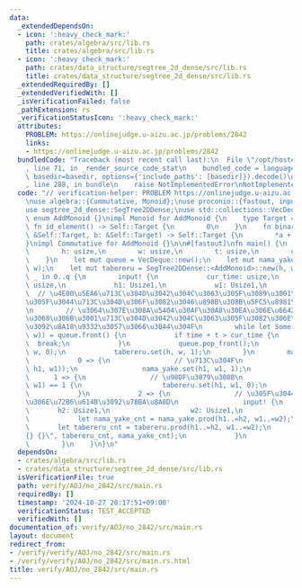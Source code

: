 ```yaml
---
data:
  _extendedDependsOn:
  - icon: ':heavy_check_mark:'
    path: crates/algebra/src/lib.rs
    title: crates/algebra/src/lib.rs
  - icon: ':heavy_check_mark:'
    path: crates/data_structure/segtree_2d_dense/src/lib.rs
    title: crates/data_structure/segtree_2d_dense/src/lib.rs
  _extendedRequiredBy: []
  _extendedVerifiedWith: []
  _isVerificationFailed: false
  _pathExtension: rs
  _verificationStatusIcon: ':heavy_check_mark:'
  attributes:
    PROBLEM: https://onlinejudge.u-aizu.ac.jp/problems/2842
    links:
    - https://onlinejudge.u-aizu.ac.jp/problems/2842
  bundledCode: "Traceback (most recent call last):\n  File \"/opt/hostedtoolcache/Python/3.10.15/x64/lib/python3.10/site-packages/onlinejudge_verify/documentation/build.py\"\
    , line 71, in _render_source_code_stat\n    bundled_code = language.bundle(stat.path,\
    \ basedir=basedir, options={'include_paths': [basedir]}).decode()\n  File \"/opt/hostedtoolcache/Python/3.10.15/x64/lib/python3.10/site-packages/onlinejudge_verify/languages/rust.py\"\
    , line 288, in bundle\n    raise NotImplementedError\nNotImplementedError\n"
  code: "// verification-helper: PROBLEM https://onlinejudge.u-aizu.ac.jp/problems/2842\n\
    \nuse algebra::{Commutative, Monoid};\nuse proconio::{fastout, input, marker::Usize1};\n\
    use segtree_2d_dense::SegTree2DDense;\nuse std::collections::VecDeque;\n\npub\
    \ enum AddMonoid {}\nimpl Monoid for AddMonoid {\n    type Target = u32;\n   \
    \ fn id_element() -> Self::Target {\n        0\n    }\n    fn binary_operation(a:\
    \ &Self::Target, b: &Self::Target) -> Self::Target {\n        *a + *b\n    }\n\
    }\nimpl Commutative for AddMonoid {}\n\n#[fastout]\nfn main() {\n    input! {\n\
    \        h: usize,\n        w: usize,\n        t: usize,\n        q: usize,\n\
    \    }\n    let mut queue = VecDeque::new();\n    let mut nama_yake = SegTree2DDense::<AddMonoid>::new(h,\
    \ w);\n    let mut tabereru = SegTree2DDense::<AddMonoid>::new(h, w);\n    for\
    \ _ in 0..q {\n        input! {\n            cur_time: usize,\n            ci:\
    \ usize,\n            h1: Usize1,\n            w1: Usize1,\n        }\n      \
    \  // \u4E00\u5EA6\u713C\u304D\u3042\u304C\u3063\u305F\u3089\u3001\u305D\u306E\
    \u305F\u3044\u713C\u304D\u306F\u3082\u3046\u898B\u308B\u5FC5\u8981\u7121\u3057\
    \n        // \u3064\u307E\u308A\u5404\u30AF\u30A8\u30EA\u306E\u6642\u523B\u3054\
    \u3068\u306B\u3001\u713C\u304D\u3042\u304C\u3063\u305F\u3082\u306E\u306E\u307F\
    \u3092\u8A18\u9332\u3057\u3066\u3044\u304F\n        while let Some(&(time, h,\
    \ w)) = queue.front() {\n            if time + t > cur_time {\n              \
    \  break;\n            }\n            queue.pop_front();\n            nama_yake.set(h,\
    \ w, 0);\n            tabereru.set(h, w, 1);\n        }\n        match ci {\n\
    \            0 => {\n                // \u713C\u304F\n                queue.push_back((cur_time,\
    \ h1, w1));\n                nama_yake.set(h1, w1, 1);\n            }\n      \
    \      1 => {\n                // \u98DF\u3079\u308B\n                if tabereru.get(h1,\
    \ w1) == 1 {\n                    tabereru.set(h1, w1, 0);\n                }\n\
    \            }\n            2 => {\n                // \u305F\u3044\u713C\u304D\
    \u306E\u72B6\u614B\u3092\u78BA\u8A8D\n                input! {\n             \
    \       h2: Usize1,\n                    w2: Usize1,\n                }\n    \
    \            let nama_yake_cnt = nama_yake.prod(h1..=h2, w1..=w2);\n         \
    \       let tabereru_cnt = tabereru.prod(h1..=h2, w1..=w2);\n                println!(\"\
    {} {}\", tabereru_cnt, nama_yake_cnt);\n            }\n            _ => unreachable!(),\n\
    \        }\n    }\n}\n"
  dependsOn:
  - crates/algebra/src/lib.rs
  - crates/data_structure/segtree_2d_dense/src/lib.rs
  isVerificationFile: true
  path: verify/AOJ/no_2842/src/main.rs
  requiredBy: []
  timestamp: '2024-10-27 20:17:51+09:00'
  verificationStatus: TEST_ACCEPTED
  verifiedWith: []
documentation_of: verify/AOJ/no_2842/src/main.rs
layout: document
redirect_from:
- /verify/verify/AOJ/no_2842/src/main.rs
- /verify/verify/AOJ/no_2842/src/main.rs.html
title: verify/AOJ/no_2842/src/main.rs
---
```

